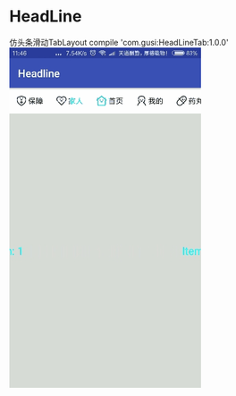 # HeadLine
仿头条滑动TabLayout  compile 'com.gusi:HeadLineTab:1.0.0'
![image](https://github.com/batuer/HeadLine/blob/master/app/img/2017-11-02-11mzimg.gif)
